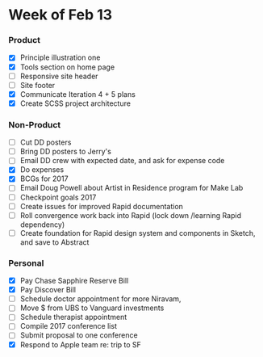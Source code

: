 # Week of Feb 13

### Product
- [x] Principle illustration one
- [x] Tools section on home page
- [ ] Responsive site header
- [ ] Site footer
- [x] Communicate Iteration 4 + 5 plans
- [x] Create SCSS project architecture

### Non-Product
- [ ] Cut DD posters
- [ ] Bring DD posters to Jerry's
- [ ] Email DD crew with expected date, and ask for expense code
- [x] Do expenses
- [x] BCGs for 2017
- [ ] Email Doug Powell about Artist in Residence program for Make Lab
- [ ] Checkpoint goals 2017
- [ ] Create issues for improved Rapid documentation
- [ ] Roll convergence work back into Rapid (lock down /learning Rapid dependency)
- [ ] Create foundation for Rapid design system and components in Sketch, and save to Abstract

### Personal
- [x] Pay Chase Sapphire Reserve Bill
- [x] Pay Discover Bill
- [ ] Schedule doctor appointment for more Niravam,
- [ ] Move $ from UBS to Vanguard investments
- [ ] Schedule therapist appointment
- [ ] Compile 2017 conference list
- [ ] Submit proposal to one conference
- [x] Respond to Apple team re: trip to SF
